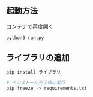 ## 起動方法
コンテナで再度開く
```bash
python3 run.py
```

## ライブラリの追加
```bash
pip install ライブラリ

# インストール完了後に実行
pip freeze -> requirements.txt
```
